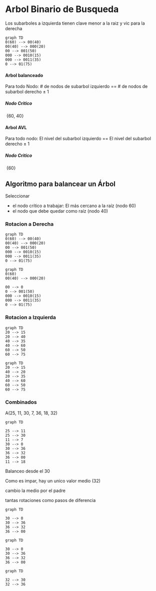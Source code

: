 # Arbol Binario de Busqueda

Los subarboles a izquierda tienen clave menor a la raiz y vic para la derecha

```mermaid
graph TD
0(60) --> 00(40)
00(40) --> 000(20)
00 --> 001(50)
000 --> 0010(15)
000 --> 0011(35)
0 --> 01(75)
```

#### Arbol balanceado

Para todo Nodo: # de nodos de subarbol izquierdo == \# de nodos de subarbol derecho ± 1

##### 	Nodo Critico

​	{60, 40}

#### Arbol AVL

Para todo nodo: El nivel del subarbol izquierdo == El nivel del subarbol derecho ± 1

##### 	Nodo Critico

​	{60}



## Algoritmo para balancear un Árbol

Seleccionar

+   el nodo crítico a trabajar: El más cercano a la raíz (nodo 60)
+   el nodo que debe quedar como raíz (nodo 40)

### Rotacion a Derecha

```mermaid
graph TD
0(60) --> 00(40)
00(40) --> 000(20)
00 --> 001(50)
000 --> 0010(15)
000 --> 0011(35)
0 --> 01(75)
```

```mermaid
graph TD
0(60)
00(40) --> 000(20)

00 --> 0
0 --> 001(50)
000 --> 0010(15)
000 --> 0011(35)
0 --> 01(75)
```

### Rotacion a Izquierda

```mermaid
graph TD
20 --> 15
20 --> 40
40 --> 35
40 --> 60
60 --> 50
60 --> 75
```


```mermaid
graph TD
20 --> 15
40 --> 20
20 --> 35
40 --> 60
60 --> 50
60 --> 75
```
### Combinados

A(25, 11, 30, 7, 36, 18, 32)

```mermaid
graph TD

25 --> 11
25 --> 30
11 --> 7
30 --> 0
30 --> 36
36 --> 32
36 --> 00
11 --> 18
```

Balanceo desde el 30

Como es impar, hay un unico valor medio (32)

cambio la medio por el padre

tantas rotaciones como pasos de diferencia



```mermaid
graph TD

30 --> 0
30 --> 36
36 --> 32
36 --> 00

```

```mermaid
graph TD

30 --> 0
30 --> 36
36 --> 32
36 --> 00

```

```mermaid
graph TD

32 --> 30
32 --> 36

```

